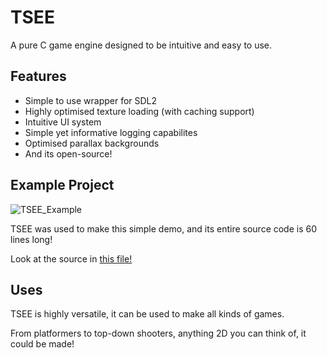 # TSEE
A pure C game engine designed to be intuitive and easy to use.

## Features
* Simple to use wrapper for SDL2
* Highly optimised texture loading (with caching support)
* Intuitive UI system
* Simple yet informative logging capabilites
* Optimised parallax backgrounds
* And its open-source!

## Example Project
![TSEE_Example](https://user-images.githubusercontent.com/54776821/149760801-7c6dd131-e08a-4d20-9296-9f34fef48dd1.gif)

TSEE was used to make this simple demo, and its entire source code is 60 lines long!

Look at the source in [this file!](https://github.com/EvelynProto/TSEE/blob/master/src/main.c)

## Uses

TSEE is highly versatile, it can be used to make all kinds of games.

From platformers to top-down shooters, anything 2D you can think of, it could be made!
